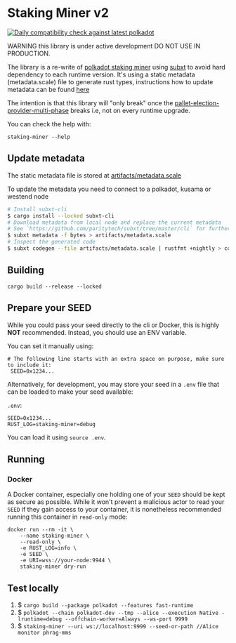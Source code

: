 # Staking Miner v2

[![Daily compatibility check against latest polkadot](https://github.com/paritytech/staking-miner-v2/actions/workflows/nightly.yml/badge.svg)](https://github.com/paritytech/staking-miner-v2/actions/workflows/nightly.yml)

WARNING this library is under active development DO NOT USE IN PRODUCTION.

The library is a re-write of [polkadot staking miner](https://github.com/paritytech/polkadot/tree/master/utils/staking-miner) using [subxt](https://github.com/paritytech/subxt)
to avoid hard dependency to each runtime version. It's using a static metadata (metadata.scale) file to generate rust types, instructions how to update metadata can be found [here](#update-metadata)

The intention is that this library will "only break" once the [pallet-election-provider-multi-phase](https://crates.parity.io/pallet_election_provider_multi_phase/index.html) breaks i.e, not on every runtime upgrade.



You can check the help with:
```
staking-miner --help
```

## Update metadata

The static metadata file is stored at [artifacts/metadata.scale](artifacts/metadata.scale)

To update the metadata you need to connect to a polkadot, kusama or westend node

```bash
# Install subxt-cli
$ cargo install --locked subxt-cli
# Download metadata from local node and replace the current metadata
# See `https://github.com/paritytech/subxt/tree/master/cli` for further documentation of the `subxt-cli` tool.
$ subxt metadata -f bytes > artifacts/metadata.scale
# Inspect the generated code
$ subxt codegen --file artifacts/metadata.scale | rustfmt +nightly > code.rs
```


## Building

```
cargo build --release --locked
```

## Prepare your SEED

While you could pass your seed directly to the cli or Docker, this is highly **NOT** recommended. Instead, you should use an ENV variable.

You can set it manually using:
```
# The following line starts with an extra space on purpose, make sure to include it:
 SEED=0x1234...
```

Alternatively, for development, you may store your seed in a `.env` file that can be loaded to make your seed available:

`.env`:
```
SEED=0x1234...
RUST_LOG=staking-miner=debug
```
You can load it using `source .env`.

## Running

### Docker

A Docker container, especially one holding one of your `SEED` should be kept as secure as possible.
While it won't prevent a malicious actor to read your `SEED` if they gain access to your container, it is nonetheless recommended running this container in `read-only` mode:

```
docker run --rm -it \
    --name staking-miner \
    --read-only \
    -e RUST_LOG=info \
    -e SEED \
    -e URI=wss://your-node:9944 \
    staking-miner dry-run
```

## Test locally

1. $ `cargo build --package polkadot --features fast-runtime`
2. $ `polkadot --chain polkadot-dev --tmp --alice --execution Native -lruntime=debug --offchain-worker=Always --ws-port 9999`
3. $ `staking-miner --uri ws://localhost:9999 --seed-or-path //Alice monitor phrag-mms`

